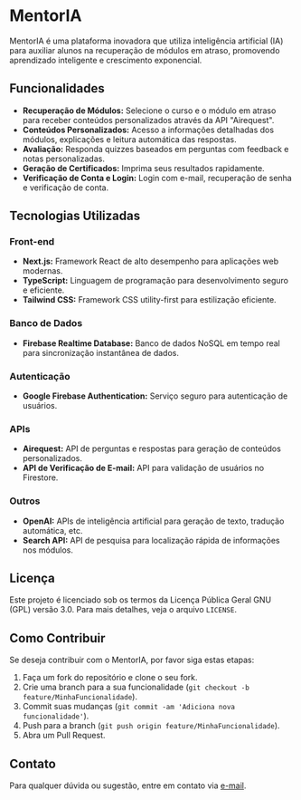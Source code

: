 # MentorIA

MentorIA é uma plataforma inovadora que utiliza inteligência artificial (IA) para auxiliar alunos na recuperação de módulos em atraso, promovendo aprendizado inteligente e crescimento exponencial.

## Funcionalidades

- **Recuperação de Módulos:** Selecione o curso e o módulo em atraso para receber conteúdos personalizados através da API "Airequest".
- **Conteúdos Personalizados:** Acesso a informações detalhadas dos módulos, explicações e leitura automática das respostas.
- **Avaliação:** Responda quizzes baseados em perguntas com feedback e notas personalizadas.
- **Geração de Certificados:** Imprima seus resultados rapidamente.
- **Verificação de Conta e Login:** Login com e-mail, recuperação de senha e verificação de conta.

## Tecnologias Utilizadas

### Front-end

- **Next.js:** Framework React de alto desempenho para aplicações web modernas.
- **TypeScript:** Linguagem de programação para desenvolvimento seguro e eficiente.
- **Tailwind CSS:** Framework CSS utility-first para estilização eficiente.

### Banco de Dados

- **Firebase Realtime Database:** Banco de dados NoSQL em tempo real para sincronização instantânea de dados.

### Autenticação

- **Google Firebase Authentication:** Serviço seguro para autenticação de usuários.

### APIs

- **Airequest:** API de perguntas e respostas para geração de conteúdos personalizados.
- **API de Verificação de E-mail:** API para validação de usuários no Firestore.

### Outros

- **OpenAI:** APIs de inteligência artificial para geração de texto, tradução automática, etc.
- **Search API:** API de pesquisa para localização rápida de informações nos módulos.

## Licença

Este projeto é licenciado sob os termos da Licença Pública Geral GNU (GPL) versão 3.0. Para mais detalhes, veja o arquivo `LICENSE`.

## Como Contribuir

Se deseja contribuir com o MentorIA, por favor siga estas etapas:

1. Faça um fork do repositório e clone o seu fork.
2. Crie uma branch para a sua funcionalidade (`git checkout -b feature/MinhaFuncionalidade`).
3. Commit suas mudanças (`git commit -am 'Adiciona nova funcionalidade'`).
4. Push para a branch (`git push origin feature/MinhaFuncionalidade`).
5. Abra um Pull Request.

## Contato

Para qualquer dúvida ou sugestão, entre em contato via [e-mail](mailto:sousaalex1605@gmail.com).
